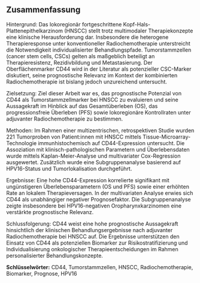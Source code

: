 ## Zusammenfassung

Hintergrund: Das lokoregionär fortgeschrittene Kopf-Hals-Plattenepithelkarzinom (HNSCC) stellt trotz multimodaler Therapiekonzepte eine klinische Herausforderung dar. Insbesondere die heterogene Therapieresponse unter konventioneller Radiochemotherapie unterstreicht die Notwendigkeit individualisierter Behandlungspfade. Tumorstammzellen (cancer stem cells, CSCs) gelten als maßgeblich beteiligt an Therapieresistenz, Rezidivbildung und Metastasierung. Der Oberflächenmarker CD44 wird in der Literatur als potenzieller CSC-Marker diskutiert, seine prognostische Relevanz im Kontext der kombinierten Radiochemotherapie ist bislang jedoch unzureichend untersucht.

Zielsetzung: Ziel dieser Arbeit war es, das prognostische Potenzial von CD44 als Tumorstammzellmarker bei HNSCC zu evaluieren und seine Aussagekraft im Hinblick auf das Gesamtüberleben (OS), das progressionsfreie Überleben (PFS) sowie lokoregionäre Kontrollraten unter adjuvanter Radiochemotherapie zu bestimmen.

Methoden: Im Rahmen einer multizentrischen, retrospektiven Studie wurden 221 Tumorproben von Patient:innen mit HNSCC mittels Tissue-Microarray-Technologie immunhistochemisch auf CD44-Expression untersucht. Die Assoziation mit klinisch-pathologischen Parametern und Überlebensdaten wurde mittels Kaplan-Meier-Analyse und multivariater Cox-Regression ausgewertet. Zusätzlich wurde eine Subgruppenanalyse basierend auf HPV16-Status und Tumorlokalisation durchgeführt.

Ergebnisse: Eine hohe CD44-Expression korrelierte signifikant mit ungünstigeren Überlebensparametern (OS und PFS) sowie einer erhöhten Rate an lokalem Therapieversagen. In der multivariaten Analyse erwies sich CD44 als unabhängiger negativer Prognosefaktor. Die Subgruppenanalyse zeigte insbesondere bei HPV16-negativen Oropharynxkarzinomen eine verstärkte prognostische Relevanz.

Schlussfolgerung: CD44 weist eine hohe prognostische Aussagekraft hinsichtlich der klinischen Behandlungsergebnisse nach adjuvanter Radiochemotherapie bei HNSCC auf. Die Ergebnisse unterstützen den Einsatz von CD44 als potenziellen Biomarker zur Risikostratifizierung und Individualisierung onkologischer Therapieentscheidungen im Rahmen personalisierter Behandlungskonzepte.

**Schlüsselwörter:** CD44, Tumorstammzellen, HNSCC, Radiochemotherapie, Biomarker, Prognose, HPV16